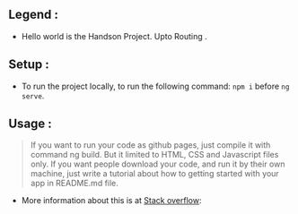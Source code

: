 ## Legend :
- Hello world is the Handson Project. Upto Routing .

## Setup :

- To run the project locally,  to run the following command: 
`npm i` before `ng serve`. 

## Usage :
>If you want to run your code as github pages, just compile it with command ng build. But it limited to HTML, CSS and Javascript files only. If you want people download your code, and run it by their own machine, just write a tutorial about how to getting started with your app in README.md file.

- More information about this is at [Stack overflow](https://stackoverflow.com/questions/50701496/why-can-not-i-upload-the-node-modules-file-into-github-repository):
